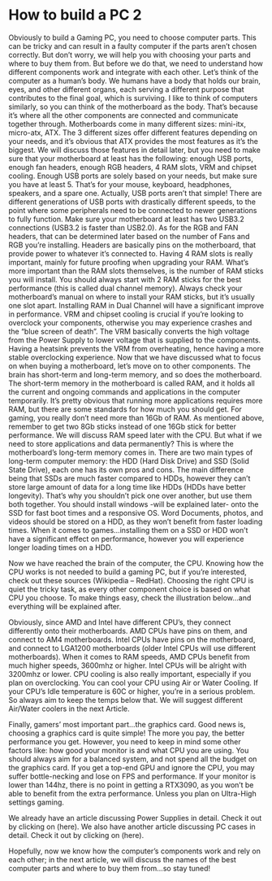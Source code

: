 # How to build a PC 2

Obviously to build a Gaming PC, you need to choose computer parts. This can be tricky and can result in a faulty computer if the parts aren’t chosen correctly. But don’t worry, we will help you with choosing your parts and where to buy them from. But before we do that, we need to understand how different components work and integrate with each other.
Let’s think of the computer as a human’s body. We humans have a body that holds our brain, eyes, and other different organs, each serving a different purpose that contributes to the final goal, which is surviving. I like to think of computers similarly, so you can think of the motherboard as the body. That’s because it’s where all the other components are connected and communicate together through. Motherboards come in many different sizes: mini-itx, micro-atx, ATX. The 3 different sizes offer different features depending on your needs, and it’s obvious that ATX provides the most features as it’s the biggest. We will discuss those features in detail later, but you need to make sure that your motherboard at least has the following: enough USB ports, enough fan headers, enough RGB headers, 4 RAM slots, VRM and chipset cooling. 
Enough USB ports are solely based on your needs, but make sure you have at least 5. That’s for your mouse, keyboard, headphones, speakers, and a spare one. Actually, USB ports aren’t that simple! There are different generations of USB ports with drastically different speeds, to the point where some peripherals need to be connected to newer generations to fully function. Make sure your motherboard at least has two USB3.2 connections (USB3.2 is faster than USB2.0).
As for the RGB and FAN headers, that can be determined later based on the number of Fans and RGB you’re installing. Headers are basically pins on the motherboard, that provide power to whatever it’s connected to.
Having 4 RAM slots is really important, mainly for future proofing when upgrading your RAM. What’s more important than the RAM slots themselves, is the number of RAM sticks you will install. You should always start with 2 RAM sticks for the best performance (this is called dual channel memory). Always check your motherboard’s manual on where to install your RAM sticks, but it’s usually one slot apart. Installing RAM in Dual Channel will have a significant improve in performance.
VRM and chipset cooling is crucial if you’re looking to overclock your components, otherwise you may experience crashes and the “blue screen of death”. The VRM basically converts the high voltage from the Power Supply to lower voltage that is supplied to the components. Having a heatsink prevents the VRM from overheating, hence having a more stable overclocking experience. 
Now that we have discussed what to focus on when buying a motherboard, let’s move on to other components. The brain has short-term and long-term memory, and so does the motherboard. The short-term memory in the motherboard is called RAM, and it holds all the current and ongoing commands and applications in the computer temporarily. It’s pretty obvious that running more applications requires more RAM, but there are some standards for how much you should get. For gaming, you really don’t need more than 16Gb of RAM. As mentioned above, remember to get two 8Gb sticks instead of one 16Gb stick for better performance. We will discuss RAM speed later with the CPU.
But what if we need to store applications and data permanently? This is where the motherboard’s long-term memory comes in. There are two main types of long-term computer memory:                   the HDD (Hard Disk Drive) and SSD (Solid State Drive), each one has its own pros and cons. The main difference being that SSDs are much faster compared to HDDs, however they can’t store large amount of data for a long time like HDDs (HDDs have better longevity). That’s why you shouldn’t pick one over another, but use them both together. You should install windows -will be explained later- onto the SSD for fast boot times and a responsive OS. Word Documents, photos, and videos should be stored on a HDD, as they won’t benefit from faster loading times. When it comes to games…installing them on a SSD or HDD won’t have a significant effect on performance, however you will experience longer loading times on a HDD. 

Now we have reached the brain of the computer, the CPU. Knowing how the CPU works is not needed to build a gaming PC, but if you’re interested, check out these sources (Wikipedia – RedHat). Choosing the right CPU is quiet the tricky task, as every other component choice is based on what CPU you choose. To make things easy, check the illustration below…and everything will be explained after.

Obviously, since AMD and Intel have different CPU’s, they connect differently onto their motherboards. AMD CPUs have pins on them, and connect to AM4 motherboards. Intel CPUs have pins on the motherboard, and connect to LGA1200 motherboards (older Intel CPUs will use different motherboards). When it comes to RAM speeds, AMD CPUs benefit from much higher speeds, 3600mhz or higher. Intel CPUs will be alright with 3200mhz or lower.
CPU cooling is also really important, especially if you plan on overclocking. You can cool your CPU using Air or Water Cooling. If your CPU’s Idle temperature is 60C or higher, you’re in a serious problem. So always aim to keep the temps below that. We will suggest different Air/Water coolers in the next Article.

Finally, gamers’ most important part…the graphics card. Good news is, choosing a graphics card is quite simple! The more you pay, the better performance you get. However, you need to keep in mind some other factors like: how good your monitor is and what CPU you are using. You should always aim for a balanced system, and not spend all the budget on the graphics card. If you get a top-end GPU and ignore the CPU, you may suffer bottle-necking and lose on FPS and performance. 
If your monitor is lower than 144hz, there is no point in getting a RTX3090, as you won’t be able to benefit from the extra performance. Unless you plan on Ultra-High settings gaming.

We already have an article discussing Power Supplies in detail. Check it out by clicking on (here).
We also have another article discussing PC cases in detail. Check it out by clicking on (here).

Hopefully, now we know how the computer’s components work and rely on each other; in the next article, we will discuss the names of the best computer parts and where to buy them from…so stay tuned!
